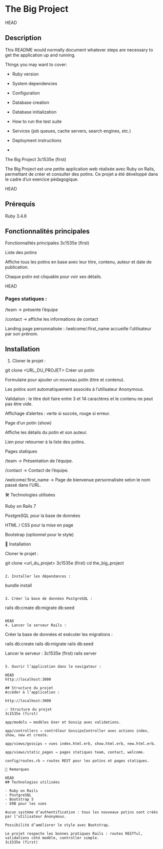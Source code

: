 # The Big Project

HEAD
## Description

This README would normally document whatever steps are necessary to get the
application up and running.

Things you may want to cover:

* Ruby version

* System dependencies

* Configuration

* Database creation

* Database initialization

* How to run the test suite

* Services (job queues, cache servers, search engines, etc.)

* Deployment instructions

* 


The Big Project
3c1535e (first)

The Big Project est une petite application web réalisée avec Ruby on Rails, permettant de créer et consulter des potins. Ce projet a été développé dans le cadre d’un exercice pédagogique.

HEAD
## Prérequis 

Ruby 3.4.6

## Fonctionnalités principales

Fonctionnalités principales
3c1535e (first)

Liste des potins

Affiche tous les potins en base avec leur titre, contenu, auteur et date de publication.

Chaque potin est cliquable pour voir ses détails.

HEAD
### Pages statiques :

 /team → présente l’équipe

/contact → affiche les informations de contact

Landing page personnalisée : /welcome/:first_name accueille l’utilisateur par son prénom.

## Installation

1. Cloner le projet :

git clone <URL_DU_PROJET>
Créer un potin

Formulaire pour ajouter un nouveau potin (titre et contenu).

Les potins sont automatiquement associés à l’utilisateur Anonymous.

Validation : le titre doit faire entre 3 et 14 caractères et le contenu ne peut pas être vide.

Affichage d’alertes : verte si succès, rouge si erreur.

Page d’un potin (show)

Affiche les détails du potin et son auteur.

Lien pour retourner à la liste des potins.

Pages statiques

/team → Présentation de l’équipe.

/contact → Contact de l’équipe.

/welcome/:first_name → Page de bienvenue personnalisée selon le nom passé dans l’URL.

🛠 Technologies utilisées

Ruby on Rails 7

PostgreSQL pour la base de données

HTML / CSS pour la mise en page

Bootstrap (optionnel pour le style)

💾 Installation

Cloner le projet :

git clone <url_du_projet>
3c1535e (first)
cd the_big_project
```

2. Installer les dépendances :
```
bundle install
```

3. Créer la base de données PostgreSQL :
```
rails db:create db:migrate db:seed
```

HEAD
4. Lancer le serveur Rails :
```
Créer la base de données et exécuter les migrations :

rails db:create
rails db:migrate
rails db:seed


Lancer le serveur :
3c1535e (first)
rails server
```

5. Ouvrir l’application dans le navigateur :

HEAD
http://localhost:3000

## Structure du projet
Accéder à l’application :

http://localhost:3000

✅ Structure du projet
3c1535e (first)

app/models → modèles User et Gossip avec validations.

app/controllers → contrôleur GossipsController avec actions index, show, new et create.

app/views/gossips → vues index.html.erb, show.html.erb, new.html.erb.

app/views/static_pages → pages statiques team, contact, welcome.

config/routes.rb → routes REST pour les potins et pages statiques.

📌 Remarques

HEAD
## Technologies utilisées

- Ruby on Rails
- PostgreSQL
- Bootstrap 5
- ERB pour les vues

Aucun système d’authentification : tous les nouveaux potins sont créés par l’utilisateur Anonymous.

Possibilité d’améliorer le style avec Bootstrap.

Le projet respecte les bonnes pratiques Rails : routes RESTful, validations côté modèle, controller simple.
3c1535e (first)
